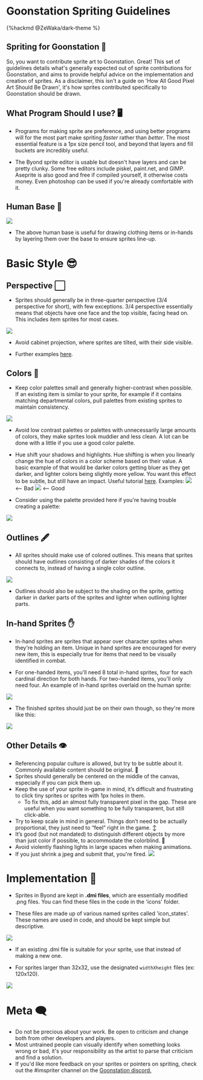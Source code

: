 # Goonstation Spriting Guidelines

{%hackmd @ZeWaka/dark-theme %}

## Spriting for Goonstation 🐝

So, you want to contribute sprite art to Goonstation. Great! This set of guidelines details what's generally expected out of sprite contributions for Goonstation, and aims to provide helpful advice on the implementation and creation of sprites. As a disclaimer, this isn't a guide on 'How All Good Pixel Art Should Be Drawn', it's how sprites contributed specifically to Goonstation should be drawn.

## What Program Should I use? 🖥️

* Programs for making sprite are preference, and using better programs will for the most part make spriting *faster* rather than *better*. The most essential feature is a 1px size pencil tool, and beyond that layers and fill buckets are incredibly useful. 

* The Byond sprite editor is usable but doesn't have layers and can be pretty clunky. Some free editors include piskel, paint.net, and GIMP. Aseprite is also good and free if compiled yourself, it otherwise costs money. Even photoshop can be used if you're already comfortable with it. 

## Human Base 🧍
![](https://cdn.discordapp.com/attachments/659599207946256416/873919587761156106/unknown.png)

* The above human base is useful for drawing clothing items or in-hands by layering them over the base to ensure sprites line-up.
# Basic Style 😎

## Perspective ⬜

* Sprites should generally be in three-quarter perspective (3/4 perspective for short), with few exceptions. 3/4 perspective essentially means that objects have one face and the top visible, facing head on. This includes item sprites for most cases.

![](https://cdn.discordapp.com/attachments/799118122899996754/872975960058781726/perspective.png)

* Avoid cabinet projection, where sprites are tilted, with their side visible.

* Further examples [here](https://i.imgur.com/tU8mmeR.png).

## Colors 🎨

* Keep color palettes small and generally higher-contrast when possible. If an existing item is similar to your sprite, for example if it contains matching departmental colors, pull palettes from existing sprites to maintain consistency.

![](https://cdn.discordapp.com/attachments/799118122899996754/872975810485710899/colors.png)

* Avoid low contrast palettes or palettes with unnecessarily large amounts of colors, they make sprites look muddier and less clean. A lot can be done with a little if you use a good color palette.

* Hue shift your shadows and highlights. Hue shifting is when you linearly change the hue of colors in a color scheme based on their value. A basic example of that would be darker colors getting bluer as they get darker, and lighter colors being slightly more yellow. You want this effect to be subtle, but still have an impact. Useful tutorial [here](https://i.imgur.com/fsTkpWQ.gif). Examples:
    ![](http://i.imgur.com/9iGrBo9.png) <-- Bad
    ![](http://i.imgur.com/gB8u1zp.png) <-- Good

* Consider using the palette provided here if you're having trouble creating a palette: 

![](https://cdn.discordapp.com/attachments/585526776550391819/814227015875428372/unknown.png)

## Outlines 🖋

* All sprites should make use of colored outlines. This means that sprites should have outlines consisting of darker shades of the colors it connects to, instead of having a single color outline. 

![](https://cdn.discordapp.com/attachments/659599207946256416/882768492942737438/whiteboard.png)

* Outlines should also be subject to the shading on the sprite, getting darker in darker parts of the sprites and lighter when outlining lighter parts.

## In-hand Sprites ✋

* In-hand sprites are sprites that appear over character sprites when they're holding an item. Unique in hand sprites are encouraged for every new item, this is especially true for items that need to be visually identified in combat.

* For one-handed items, you'll need 8 total in-hand sprites, four for each cardinal direction for both hands. For two-handed items, you'll only need four. An example of in-hand sprites overlaid on the human sprite:

![](https://cdn.discordapp.com/attachments/799118122899996754/873221988531974224/unknown.png)

* The finished sprites should just be on their own though, so they're more like this:

![](https://cdn.discordapp.com/attachments/799118122899996754/873222059453480970/unknown.png)

## Other Details 👁️

* Referencing popular culture is allowed, but try to be subtle about it. Commonly available content should be original. :cake: 
* Sprites should generally be centered on the middle of the canvas, especially if you can pick them up. 
* Keep the use of your sprite in-game in mind, it’s difficult and frustrating to click tiny sprites or sprites with 1px holes in them.
    * To fix this, add an almost fully transparent pixel in the gap. These are useful when you want something to be fully transparent, but still click-able.
* Try to keep scale in mind in general. Things don’t need to be actually proportional, they just need to “feel” right in the game.  :arrow_up_down: 
* It’s good (but not mandated) to distinguish different objects by more than just color if possible, to accommodate the colorblind. :traffic_light:
* Avoid violently flashing lights in large spaces when making animations.
* If you just shrink a jpeg and submit that, you're fired. ![](https://wiki.ss13.co/images/a/af/FoodPancakes.png)

# Implementation 🔧

* Sprites in Byond are kept in **.dmi files**, which are essentially modified .png files. You can find these files in the code in the 'icons' folder.

* These files are made up of various named sprites called 'icon_states'. These names are used in code, and should be kept simple but descriptive.

![](https://cdn.discordapp.com/attachments/799118122899996754/873218644199493642/unknown.png)

* If an existing .dmi file is suitable for your sprite, use that instead of making a new one.

* For sprites larger than 32x32, use the designated `widthXheight` files (ex: 120x120).

![](https://cdn.discordapp.com/attachments/799118122899996754/873220172817760256/unknown.png)


# Meta :left_speech_bubble: 
* Do not be precious about your work. Be open to criticism and change both from other developers and players. 
* Most untrained people can visually identify when something looks wrong or bad, it's your responsibility as the artist to parse that criticism and find a solution. 
* If you'd like more feedback on your sprites or pointers on spriting, check out the #imspriter channel on the [Goonstation discord.](https://discord.gg/zd8t6pY) 
